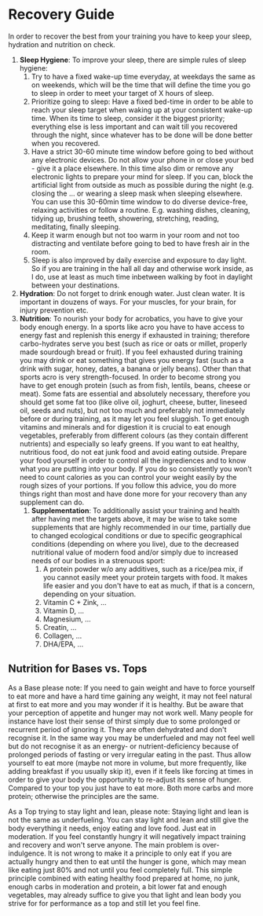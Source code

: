 # Recovery Guide

In order to recover the best from your training you have to keep your sleep, hydration and nutrition on check. 

1. **Sleep Hygiene**: To improve your sleep, there are simple rules of sleep hygiene:
   1. Try to have a fixed wake-up time everyday, at weekdays the same as on weekends, which will be the time that will define the time you go to sleep in order to meet your target of X hours of sleep. 
   2. Prioritize going to sleep: Have a fixed bed-time in order to be able to reach your sleep target when waking up at your consistent wake-up time. When its time to sleep, consider it the biggest priority; everything else is less important and can wait till you recovered through the night, since whatever has to be done will be done better when you recovered.
   3. Have a strict 30-60 minute time window before going to bed without any electronic devices. Do not allow your phone in or close your bed - give it a place elsewhere. In this time also dim or remove any electronic lights to prepare your mind for sleep. If you can, block the artificial light from outside as much as possible during the night (e.g. closing the ... or wearing a sleep mask when sleeping elsewhere. You can use this 30-60min time window to do diverse device-free, relaxing activities or follow a routine. E.g. washing dishes, cleaning, tidying up, brushing teeth, showering, stretching, reading, meditating, finally sleeping. 
   4. Keep it warm enough but not too warm in your room and not too distracting and ventilate before going to bed to have fresh air in the room. 
   5. Sleep is also improved by daily exercise and exposure to day light. So if you are training in the hall all day and otherwise work inside, as I do, use at least as much time inbetween walking by foot in daylight between your destinations. 
2. **Hydration**: Do not forget to drink enough water. Just clean water. It is important in douzens of ways. For your muscles, for your brain, for injury prevention etc. 
3. **Nutrition**: To nourish your body for acrobatics, you have to give your body enough energy. In a sports like acro you have to have access to energy fast and replenish this energy if exhausted in training; therefore carbo-hydrates serve you best (such as rice or oats or millet, properly made sourdough bread or fruit). If you feel exhausted during training you may drink or eat something that gives you energy fast (such as a drink with sugar, honey, dates, a banana or jelly beans). Other than that sports acro is very strength-focused. In order to become strong you have to get enough protein (such as from fish, lentils, beans, cheese or meat). Some fats are essential and absolutely necessary, therefore you should get some fat too (like olive oil, joghurt, cheese, butter, lineseed oil, seeds and nuts), but not too much and preferably not immediately before or during training, as it may let you feel sluggish. To get enough vitamins and minerals and for digestion it is crucial to eat enough vegetables, preferably from different colours (as they contain different nutrients) and especially so leafy greens. If you want to eat healthy, nutritious food, do not eat junk food and avoid eating outside. Prepare your food yourself in order to control all the ingrediences and to know what you are putting into your body. If you do so consistently you won't need to count calories as you can control your weight easily by the rough sizes of your portions. If you follow this advice, you do more things right than most and have done more for your recovery than any supplement can do.
     1. **Supplementation**: To additionally assist your training and health after having met the targets above, it may be wise to take some supplements that are highly recommended in our time, partially due to changed ecological conditions or due to specific geographical conditions (depending on where you live), due to the decreased nutritional value of modern food and/or simply due to increased needs of our bodies in a strenuous sport:
         1. A protein powder w/o any additives, such as a rice/pea mix, if you cannot easily meet your protein targets with food. It makes life easier and you don't have to eat as much, if that is a concern, depending on your situation. 
         2. Vitamin C + Zink, ...
         3. Vitamin D, ...
         4. Magnesium, ...
         5. Creatin, ...
         6. Collagen, ...
         7. DHA/EPA, ...


## Nutrition for Bases vs. Tops

As a Base please note: If you need to gain weight and have to force yourself to eat more and have a hard time gaining any weight, it may not feel natural at first to eat more and you may wonder if it is healthy. But be aware that your perception of appetite and hunger may not work well. Many people for instance have lost their sense of thirst simply due to some prolonged or recurrent period of ignoring it. They are often dehydrated and don't recognise it. In the same way you may be underfueled and may not feel well but do not recognise it as an energy- or nutrient-deficiency because of prolonged periods of fasting or very irregular eating in the past. Thus allow yourself to eat more (maybe not more in volume, but more frequently, like adding breakfast if you usually skip it), even if it feels like forcing at times in order to give your body the opportunity to re-adjust its sense of hunger. Compared to your top you just have to eat more. Both more carbs and more protein; otherwise the principles are the same. 

As a Top trying to stay light and lean, please note: Staying light and lean is not the same as underfueling. You can stay light and lean and still give the body everything it needs, enjoy eating and love food. Just eat in moderation. If you feel constantly hungry it will negatively impact training and recovery and won't serve anyone. The main problem is over-indulgence. It is not wrong to make it a principle to only eat if you are actually hungry and then to eat until the hunger is gone, which may mean like eating just 80% and not until you feel completely full. This simple principle combined with eating healthy food prepared at home, no junk, enough carbs in moderation and protein, a bit lower fat and enough vegetables, may already suffice to give you that light and lean body you strive for for performance as a top and still let you feel fine. 

